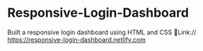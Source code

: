 # Responsive-Login-Dashboard
Built a responsive login dashboard using HTML and CSS
📎Link:// https://responsive-login-dashboard.netlify.com
